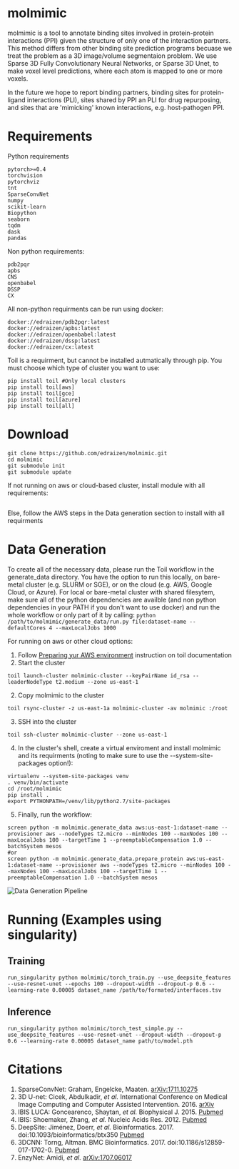 # molmimic

molmimic is a tool to annotate binding sites involved in protein-protein interactions (PPI) given the structure of only one of the interaction partners. This method differs from other binding site prediction programs becuase we treat the problem as a 3D image/volume segmentaion problem. We use Sparse 3D Fully Convolutionary Neural Networks, or Sparse 3D Unet, to make voxel level predictions, where each atom is mapped to one or more voxels.

In the future we hope to report binding partners, binding sites for protein-ligand interactions (PLI), sites shared by PPI an PLI for drug repurposing, and sites that are 'mimicking' known interactions, e.g. host-pathogen PPI.

# Requirements
Python requirements
```
pytorch>=0.4
torchvision
pytorchviz
tnt
SparseConvNet
numpy
scikit-learn
Biopython
seaborn
tqdm
dask
pandas
```
Non python requirements:
```
pdb2pqr
apbs
CNS
openbabel
DSSP
CX
```
All non-python requirments can be run using docker:
```
docker://edraizen/pdb2pqr:latest
docker://edraizen/apbs:latest
docker://edraizen/openbabel:latest
docker://edraizen/dssp:latest
docker://edraizen/cx:latest
```

Toil is a requirment, but cannot be installed autmatically through pip. You must choose which type of cluster you want to use:
```
pip install toil #Only local clusters
pip install toil[aws]
pip install toil[gce]
pip install toil[azure]
pip install toil[all]
```
# Download
```
git clone https://github.com/edraizen/molmimic.git
cd molmimic
git submodule init
git submodule update
```
If not running on aws or cloud-based cluster, install module with all requirements:
```python setup.py install
```
Else, follow the AWS steps in the Data generation section to install with all requirments

# Data Generation
To create all of the necessary data, please run the Toil workflow in the generate_data directory. You have the option to run this locally, on bare-metal cluster (e.g. SLURM or SGE), or on the cloud (e.g. AWS, Google Cloud, or Azure). For local or bare-metal cluster with shared filesytem, make sure all of the python dependencies are availble (and non python dependencies in your PATH if you don't want to use docker) and run the whole workflow or only part of it by calling:
```python /path/to/molmimic/generate_data/run.py file:dataset-name --defaultCores 4 --maxLocalJobs 1000```

For running on aws or other cloud options:
1) Follow [Preparing yur AWS environment](https://toil.readthedocs.io/en/3.15.0/running/cloud/amazon.html#preparing-your-aws-environment) instruction on toil documentation
1) Start the cluster
```
toil launch-cluster molmimic-cluster --keyPairName id_rsa --leaderNodeType t2.medium --zone us-east-1
```
2) Copy molmimic to the cluster
```
toil rsync-cluster -z us-east-1a molmimic-cluster -av molmimic :/root
```
3) SSH into the cluster
```
toil ssh-cluster molmimic-cluster --zone us-east-1
```
4) In the cluster's shell, create a virtual enviroment and install molmimic and its requirments (noting to make sure to use the --system-site-packages option!):
```
virtualenv --system-site-packages venv
. venv/bin/activate
cd /root/molmimic
pip install .
export PYTHONPATH=/venv/lib/python2.7/site-packages
```
5) Finally, run the workflow:
```
screen python -m molmimic.generate_data aws:us-east-1:dataset-name --provisioner aws --nodeTypes t2.micro --minNodes 100 --maxNodes 100 --maxLocalJobs 100 --targetTime 1 --preemptableCompensation 1.0 --batchSystem mesos
#or
screen python -m molmimic.generate_data.prepare_protein aws:us-east-1:dataset-name --provisioner aws --nodeTypes t2.micro --minNodes 100 --maxNodes 100 --maxLocalJobs 100 --targetTime 1 --preemptableCompensation 1.0 --batchSystem mesos

```

![Data Generation Pipeline](figures/data_generation_pipeline.png)

# Running (Examples using singularity)
## Training 
```shell
run_singularity python molmimic/torch_train.py --use_deepsite_features --use-resnet-unet --epochs 100 --dropout-width --dropout-p 0.6 --learning-rate 0.00005 dataset_name /path/to/formated/interfaces.tsv
```

## Inference
```shell
run_singularity python molmimic/torch_test_simple.py --use_deepsite_features --use-resnet-unet --dropout-width --dropout-p 0.6 --learning-rate 0.00005 dataset_name path/to/model.pth
```

# Citations
1. SparseConvNet: Graham, Engelcke, Maaten. [arXiv:1711.10275](https://arxiv.org/abs/1711.10275)
2. 3D U-net: Cicek, Abdulkadir, *et al.* International Conference on Medical Image Computing and Computer Assisted Intervention. 2016. [arXiv](https://arxiv.org/abs/1606.06650)
3. IBIS LUCA: Goncearenco, Shaytan, *et al.* Biophysical J. 2015. [Pubmed](https://www.ncbi.nlm.nih.gov/pubmed/26213149)
4. IBIS: Shoemaker, Zhang, *et al.* Nucleic Acids Res. 2012. [Pubmed](https://www.ncbi.nlm.nih.gov/pubmed/22102591)
5. DeepSite: Jiménez, Doerr, *et al.* Bioinformatics. 2017. doi:10.1093/bioinformatics/btx350 [Pubmed](https://www.ncbi.nlm.nih.gov/pubmed/28575181)
6. 3DCNN: Torng, Altman. BMC Bioinformatics. 2017. doi:10.1186/s12859-017-1702-0. [Pubmed](https://www.ncbi.nlm.nih.gov/pubmed/28615003)
7. EnzyNet: Amidi, *et al.* [arXiv:1707.06017](https://arxiv.org/abs/1707.06017)

